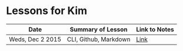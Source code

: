 # Lessons for Kim

| Date | Summary of Lesson | Link to Notes |
|------|----|----|
|Weds, Dec 2 2015 | CLI, Github, Markdown | [Link](http://www.google.com) |

